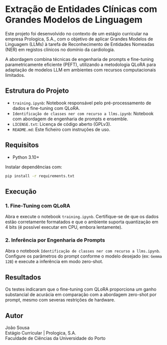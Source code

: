 # Extração de Entidades Clínicas com Grandes Modelos de Linguagem

Este projeto foi desenvolvido no contexto de um estágio curricular na empresa Prologica, S.A., com o objetivo de aplicar Grandes Modelos de Linguagem (LLMs) à tarefa de Reconhecimento de Entidades Nomeadas (NER) em registos clínicos no domínio da cardiologia.

A abordagem combina técnicas de engenharia de prompts e fine-tuning parametricamente eficiente (PEFT), utilizando a metodologia QLoRA para adaptação de modelos LLM em ambientes com recursos computacionais limitados.

## Estrutura do Projeto

- `training.ipynb`: Notebook responsável pelo pré-processamento de dados e fine-tuning com QLoRA.
- `Identificação de classes ner com recurso a llms.ipynb`: Notebook com abordagem de engenharia de prompts e ensemble.
- `LICENSE.txt`: Licença de código aberto (GPLv3).
- `README.md`: Este ficheiro com instruções de uso.

## Requisitos

- Python 3.10+

Instalar dependências com:

```bash
pip install -r requirements.txt
```

## Execução

### 1. Fine-Tuning com QLoRA

Abra e execute o notebook `training.ipynb`. Certifique-se de que os dados estão corretamente formatados e que o ambiente suporta quantização em 4 bits (é possível executar em CPU, embora lentamente).

### 2. Inferência por Engenharia de Prompts

Abra o notebook `Identificação de classes ner com recurso a llms.ipynb`. Configure os parâmetros do prompt conforme o modelo desejado (ex: `Gemma 12B`) e execute a inferência em modo zero-shot.


## Resultados

Os testes indicaram que o fine-tuning com QLoRA proporciona um ganho substancial de acurácia em comparação com a abordagem zero-shot por prompt, mesmo com severas restrições de hardware.

## Autor

João Sousa  
Estágio Curricular | Prologica, S.A.  
Faculdade de Ciências da Universidade do Porto

